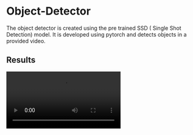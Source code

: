 # Object-Detector
The object detector is created using the pre trained SSD ( Single Shot Detection) model. It is developed using pytorch and detects objects in a provided video. 

## Results

<video src="" alt="Video">
